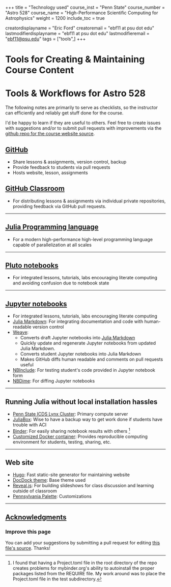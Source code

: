 +++
title = "Technology used"
course_inst = "Penn State"
course_number = "Astro 528"
course_name = "High-Performance Scientific Computing for Astrophysics"
weight = 1200
include_toc = true

creatordisplayname = "Eric Ford"
creatoremail = "ebf11 at psu dot edu"
lastmodifierdisplayname = "ebf11 at psu dot edu"
lastmodifieremail = "ebf11@psu.edu"
tags = ["tools",]
+++

# Tools for Creating & Maintaining Course Content


# Tools & Workflows for Astro 528

The following notes are primarily to serve as checklists, so the instructor can efficiently and reliably get stuff done for the course.

I'd be happy to learn if they are useful to others.
Feel free to create issues with suggestions and/or to submit pull requests with improvements via the [github repo for the course website source](https://github.com/PsuAstro528/Fall2023-website-src).


## [GitHub](https://github.com/PsuAstro528)

- Share lessons & assignments, version control, backup
- Provide feedback to students via pull requests
- Hosts website, lesson, assignments


## [GitHub Classroom](https://classroom.github.com/)

- For distributing lessons & assignments via individual private repositories, providing feedback via GitHub pull requests.

---
## [Julia Programming language](https://julialang.org/)

- For a modern high-performance high-level programming language capable of parallelization at all scales

---
## [Pluto notebooks](https://github.com/fonsp/Pluto.jl)
- For integrated lessons, tutorials, labs encouraging literate computing and avoiding confusion due to notebook state

---
## [Jupyter notebooks](https://jupyter.org/)

- For integrated lessons, tutorials, labs encouraging literate computing
- [Julia Markdown](https://docs.julialang.org/en/latest/stdlib/Markdown/): For integrating documentation and code with human-readable version control
- [Weave](https://github.com/mpastell/Weave.jl):
   + Converts draft Jupyter notebooks into [Julia Markdown](https://docs.julialang.org/en/latest/stdlib/Markdown/)
   + Quickly update and regenerate Jupyter notebooks from updated Julia Markdown.
   + Converts student Jupyter notebooks into Julia Markdown
   + Makes GitHub diffs human readable and comments on pull requests useful
- [NBInclude](https://github.com/stevengj/NBInclude.jl): For testing student's code provided in Jupyter notebook form
- [NBDime](https://github.com/jupyter/nbdime#installation): For diffing Jupyter notebooks

---
## Running Julia without local installation hassles

- [Penn State ICDS Lynx Cluster](http://portal.lynx.hpc.psu.edu/): Primary compute server
- [JuliaBox](https://juliabox.com/): Wise to have a backup way to get work done if students have trouble with ACI
- [Binder](https://mybinder.org): For easily sharing notebook results with others [^1]
- [Customized Docker container](https://hub.docker.com/r/psuastro528/notebook):  Provides reproducible computing environment for students, testing, sharing, etc.

[^1]:  I found that having a Project.toml file in the root directory of the repo creates problems for mybinder.org's ability to autoinstall the proper packages listed from the REQUIRE file.  My work around was to place the Project.toml file in the test subdirectory.
---
## Web site

- [Hugo](https://gohugo.io/): Fast static-site generator for maintaining website
- [DocDock theme](https://github.com/vjeantet/hugo-theme-docdock):  Base theme used
- [Reveal.js](https://github.com/hakimel/reveal.js/):  For building slideshows for class discussion and learning outside of classroom
- [Pennsylvania Palette](https://sites.psu.edu/liberalartscommunications/visual-identity/colors/): Customizations

---

## [Acknowledgments](tools_used/ackl)

### Improve this page
You can add your suggestions by submitting a pull request for editing [this file's source](https://github.com/PsuAstro528/Spring2019-website-src/blob/master/content/tools_used/tools_used.md).  Thanks!
